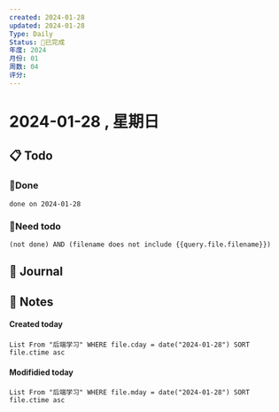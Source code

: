 ```yaml
---
created: 2024-01-28
updated: 2024-01-28
Type: Daily
Status: 🎃已完成
年度: 2024
月份: 01
周数: 04
评分:
---
```

# 2024-01-28 , 星期日

## 📋 Todo

### 🍰Done
```tasks
done on 2024-01-28
```
### 🍕Need todo

```tasks
(not done) AND (filename does not include {{query.file.filename}}) 
```
## 📆 Journal


## 📑 Notes


#### Created today

```dataview
List From "后端学习" WHERE file.cday = date("2024-01-28") SORT file.ctime asc
```


#### Modifidied today

```dataview
List From "后端学习" WHERE file.mday = date("2024-01-28") SORT file.ctime asc
```